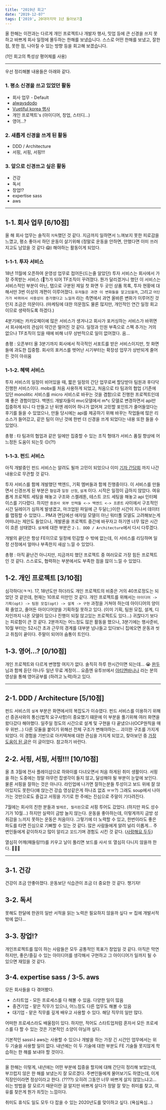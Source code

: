 ```yaml
---
title: "2019년 회고"
date: "2019-12-07"
tags: ['2019', 20대마지막 1년 돌아보기]
---
```


올 한해는 이전과는 다르게 개인 프로젝트나 개발자 행사, 밋업 등에 큰 신경을 쓰지 못하고 바쁘게 회사 일정에 몰두하는 한해를 보냈습니다.
스스로 어떤 한해를 보냈고, 잘한 점, 못한 점, 나아질 수 있는 방향 등을 회고해 보겠습니다.

(1인 회고의 특성상 평어체를 사용)

---

우선 정리해볼 내용들은 아래와 같다.

### 1. 평소 신경을 쓰고 있었던 활동

- 회사 업무 - Default
- [alwaysdodo](https://alwaysdodo.com/)
- [Vuetiful korea 행사](https://vuejs.kr/meetup)
- 개인 프로젝트's (아이디어, 창업, 스터디...)
- 영어...?

### 2. 새롭게 신경을 쓰게 된 활동

- DDD / Architecture
- 서핑, 서핑, 서핑!!!

### 3. 앞으로 신경쓰고 싶은 활동

- 건강
- 독서
- 창업!?
- expertise sass
- aws

---

## 1-1. 회사 업무 [6/10점]

올 해 회사 업무는 솔직히 `지독`했던 것 같다. 지금까지 일하면서 느껴보지 못한 피로감을 느꼈고,
평소 좋아서 하던 운동이 살기위해 (정말로 운동을 안하면, 안했다면 이미 쓰러지고도 남았을 것 같다 😱) 해야하는 활동이게 되었다.

### 1-1-1. 투자 서비스

18년 11월에 오픈하여 운영성 업무로 접어든(드는줄 알았던) 투자 서비스는 회사에서 가장 주목받는 서비스 (🎉?)가 되어 TF조직이 꾸려졌다.
뭔가 달리겠거니 했던 이 서비스는 서비스적인 부분이 아닌, 탭으로 구분된 제일 첫 화면 두 곳인 상품 목록, 투자 현황에 대해서만 3번 이상의 개편이 이루어졌다.
`유저들은 과연 이 변화들을 알고있을까`, 그리고 `어딘가가 바뀌어서 사용성이 증가했다고 느낄까` 라는 측면에서 과연 올바른 변화가 이루어진 것인지 조금은 의문이다.
(마케팅에 대한 의문점도 물론 많지만, 개인적인 연간 일정 회고이므로 생략하도록 하겠다.)

4분기에는 카카오페이에 많은 서비스가 생겨나고 회사가 포커싱하는 서비스가 바뀌면서 회사에서의 관심이 약간은 떨어진 것 같다.
일정과 인원 부족으로 스펙 추가는 거의 없으나 TF조직이 있을 때에 비해 너무 상반적으로 일이 없어졌다. 음...

총평 : 오픈부터 올 3분기까지 회사에서 적극적인 서포트를 받은 서비스이지만, 첫 화면들에 과도한 집중함. 회사의 포커스를 벗어난 시기부터는 확장성 업무가 상반되게 줄어든 것이 아쉬움

### 1-1-2. 혜택 서비스

투자 서비스의 일정이 비어있을 때, 짧은 일정의 간단 업무로써 할당받아 팀원과 후다닥 진행한 서비스이다. mobx를 처음 사용하게 되었고, 처음으로 타 팀과의 협업
(기존에 있던 monolitic 서비스를 micro 서비스로 바꾸는 것을 겸함)으로 진행한 프로젝트인데 꽤 좋은 경험이었다.
백엔드 개발자들이 mvc모델에서 m\*c 모델로 변경하면서 api만 집중하게 되니 다 만들고 난 뒤엔 레이어 하나가 없어져 고민할 포인트가 줄어들었다는 후기를 들을 수 있었으나,
만들 당시에는 api를 제공하기 위해 바꾸는 작업들에 많은 리소스가 들어갔고, 같은 팀이 아닌 것에 한번 더 신경을 쓰게 되었다는 내용 또한 들을 수 있었다.

총평 : 타 팀과의 협업과 같은 일에만 집중할 수 있는 조직 형태가 서비스 품질 향상에 어느정돈 도움이 되는듯 😔(?!)

### 1-1-3. 펀드 서비스

아직 개발중인 펀드 서비스는 알려도 될까 고민이 되었으나 이미 [기자 간담회](https://it.donga.com/28386/) 까지 나간 내용으로 무관할 것 같다.

투자 서비스를 함께 개발했던 백엔드, 기획 멤버들과 함께 진행중이다. 이 서비스를 만들면서 신경쓰게 된 부분은 `협업`과 `일정 산정`, `설계` 이다.
시작은 일정이 급하지 않았다. 여유롭게 프로젝트 세팅을 해놓고 구조와 스켈레톤, 테스트 코드 세팅을 해놓고 api 인터페이스를 기다렸다.
하지만 `증권사 외부 인력들 <-> 백엔드 <-> 프론트` 사이에서 구조적인 시간 딜레이가 심하게 발생겼고, 마크업된 파일에 근 두달(;;)이란 시간이 지나서 데이터를 맵핑할 수 있었다...
PM과 면담에선 애자일 모델이 아닌 워터폴 모델도 고려해보는게 어떠냐는 제안도 들었으나, 개발론을 프로젝트 중간에 바꾸자고 하기엔 너무 많은 시간이 흐른 상태였다.
`설계`에 대한 부분은 `2-1. DDD / Architecture`에서 다시 다루겠다.

개발의 끝단은 항상 FE이므로 일정에 민감할 수 밖에 없는데, 이 서비스를 리딩하며 일정 산정에서 얼마나 부족한지 새삼 느낄 수 있었다.

총평 : 아직 끝난건 아니지만, 지금까지 했던 프로젝트 중 여러모로 가장 힘든 프로젝트 인 것 같다. 스스로도, 협력하는 부분에서도 부족한 점을 많이 느낄 수 있었다.

## 1-2. 개인 프로젝트 [3/10점]

심각하다(ㅋㅋ). 17, 18년도만 하더라도 개인 프로젝트의 비중은 거의 40프로정도는 되었던 것 같은데, 현재는 10프로 미만인 것 같다.
개인 프로젝트를 위해서는 `아이디어 -> 기획(opt) -> 팀원 모집(opt) -> 설계 -> 구현` 과정을 거쳐야 하는데 아이디어의 양이 확 줄었고,
줄어든 아이디어양을 기획하질 못하고 있다. (이미 기획, 팀원 모집, 설계, 디자인까지 나온 모델이 있으나 진행이 되질 않고있는 프로젝트도 있다...)
귀찮다기 보다는 피로함이 큰 것 같다. 2분까지는 어느정도 많은 활동을 했으나, 3분기에는 행사준비, 10월 부터는 52시간 초과 근무의 경계를 대부분 넘나들고 있다보니
집에오면 운동과 씻고 취침이 끝이다. 주말이 되어야 숨통이 트인다.

## 1-3. 영어...? [0/10점]

개인 프로젝트와 다르게 변명할 여지가 없다.
솔직히 하루 한시간이면 되는데... 😭 [완두](https://github.com/wan2land)님과 함께 듣던 야나두 일년 무료 계정이...
요즘엔 유투브에서 [아티앤바나나](https://www.youtube.com/watch?v=VJASJ5q0Pc4&list=PLAaYgDI-R1LzJeYkMLDilNpx95I5eUnPF&index=1) 라는 분의 영상을 통해
영어공부를 (하려고 노력)하고 있다.

---

## 2-1. DDD / Architecture [5/10점]

펀드 서비스의 `설계` 부분은 화면에서의 복잡도가 이슈였다. 펀드 서비스를 이용하기 위해선 증권사와의 통신(법적 요구사항)이 중요했기 떄문에 이 부분을 풀기위해 여러 화면을 왔다갔다 해야했다.
일주일 정도의 시간으로 설계 및 구현을 다 끝냈으나(OCP원칙을 매우 위반...) 다른 모듈을 붙이기 위해선 전체 구조가 변해야하는... 괴이한 구조를 가지게 되었다.
이 경험을 기반으로 아키텍쳐에 대한 관심을 가지게 되었고, 찾아보던 중
[가장 도움이 된 글](https://khalilstemmler.com/articles/typescript-domain-driven-design/ddd-frontend/)은 이 글이었다.
참고하기 바란다.

## 2-2. 서핑, 서핑, 서핑!!! [10/10점]

올 초 3월에 전사 플레이샵으로 하와이를 다녀오면서 처음 하게된 취미 생활이다. 서핑을 하는 도중에는 정말 아무런 잡생각이 들지 않고, 달성해야 될 부분이 눈앞에 보인다.
물론 서핑을 잘하는 것은 아니다. 라인업에 나가면 잘하는분들 투성이고 보드 위에 잘 앉아있지도 못한다(왜 앉는건 강습 영상같은게 하나죠 없죠 ㅠㅠ?) 그래도 soup에서 나아가는 것만으로도 즐겁고
서핑을 가기로 한 주에는 진심으로 주말이 기다려진다.

7월에는 회사의 친한 분들과 `발레르, 필리핀`으로 서핑 투어도 갔었다. (하지만 파도 성수기가 10월...)
하지만 실력이 금방 늘지 않는다. 운동을 좋아하는데, 이렇게까지 금방 성취감을 느끼지 못하는 운동은 처음이다. 그렇기에 더 노력할 수 있고, 한번이라도 좋은 파도를 타면 진심으로 기뻐할 수 있는 것 같다.
많은 사람들에게 알려 널리 이롭게...
주변인들에게 같이하자고 많이 알리고 꼬드기며 경험도 시킨 것 같다. ([사랑해요 두두](https://brunch.co.kr/@outlines/40))

열심히 어깨(패들링!!!)를 키우고 날이 풀리면 보드를 사서 또 열심히 다니지 않을까 한다. 🏄🏻‍♂️

---

## 3-1. 건강

건강이 조금 안좋아졌다. 운동보단 식습관이 조금 더 중요한 것 같다. 챙기자!

## 3-2. 독서

못해도 한달에 한권의 일반 서적을 읽는 노력은 필요하지 않을까 싶다 ㅠ 집에 개발서적밖에 없다...

## 3-3. 창업!?

개인프로젝트를 많이 하는 사람들은 모두 공통적인 목표가 창업일 것 같다. 아직은 막연하지만, 좋은/즐길 수 있는 아이디어를 생각해서 구현하고
그 아이디어가 일까지 될 수 있으면 재밌을 것 같다.

## 3-4. expertise sass / 3-5. aws

모든 회사들을 다 겪어봤다.

- 스타트업 - 모든 프로세스를 다 해볼 수 있음. 다양한 일이 많음
- 중견기업 - 맡은 직무가 있으나, 어느정도 다른 업무도 해볼 수 있음
- 대기업 - 맡은 직무를 깊게 배우고 사용할 수 있다. 해당 직무의 일만 많다.

어떠한 프로세스라도 배울점이 있다. 하지만, 적어도 스타트업처럼 혼자서 모든 프로세스를 다 할 수 있는 것은 기본적인 소양이 아닐까 싶다.

기본적인 sass나 aws는 사용할 수 있으나 개발을 하는 가장 긴 시간인 업무에서는 위 두 기술을 사용할 일이 없다.
내년에는 이 두 기술에 대한 부분도 FE 기술들 못지않게 학습하는 한 해를 보내야 할 것이다.

---

올 한해는 이렇게, 내년에는 어떤 부분에 집중을 할지에 대해 간단히 정리해 보았는데, 부끄럽지 않은 한 해를 보냈는지 잘 모르겠다.
주변인들에게 물어보기도 하였는데, 이게 직장인이라면 정상이라고 한다. (????) 오히려 그동안 너무 바쁘게 살지 않았느냐고...
쉬는 방법을 잘 모르기 때문이란 걸 알지만 바쁘게 살다가 정말 잘 맞는 취미를 찾고, 여유를 찾은게 뭔가 죄짓는 느낌이다.

취미도 휴식도 일도 모두 다 잡을 수 있는 2020년도를 맞이하고 싶다. (욕심욕심...)

